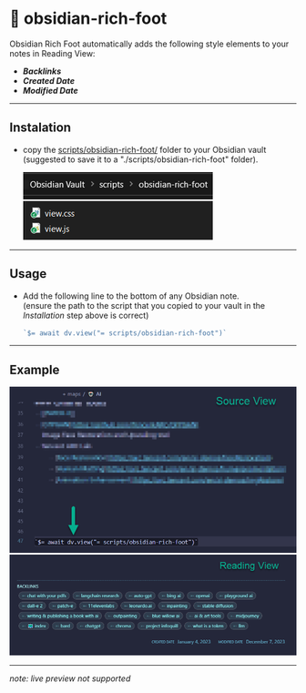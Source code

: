 # 🦶 obsidian-rich-foot
Obsidian Rich Foot automatically adds the following style elements to your notes in Reading View:
- **_Backlinks_**
- **_Created Date_**
- **_Modified Date_**

---

## Instalation

- copy the [scripts/obsidian-rich-foot/](./obsidian-rich-foot/scripts/obsidian-rich-foot/) folder to your Obsidian vault (suggested to save it to a "./scripts/obsidian-rich-foot" folder).
  
  <img src="docs/path.png" width="333">

---

## Usage

- Add the following line to the bottom of any Obsidian note.  
  (ensure the path to the script that you copied to your vault in the *Installation* step above is correct)

    ```javascript
    `$= await dv.view("= scripts/obsidian-rich-foot")`
    ```

---

## Example

<img src="docs/rich-foot--source-view.png" width="600">
<img src="docs/rich-foot--reading-view.png" width="600">

---

_note: live preview not supported_
